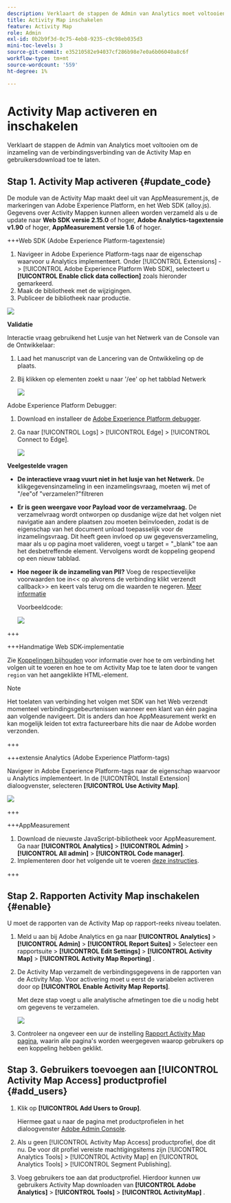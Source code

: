 ```yaml
---
description: Verklaart de stappen de Admin van Analytics moet voltooien om de inzameling van de verbindingsverbinding van de Activity Map en gebruikersdownload toe te laten.
title: Activity Map inschakelen
feature: Activity Map
role: Admin
exl-id: 0b2b9f3d-0c75-4eb8-9235-c9c98eb035d3
mini-toc-levels: 3
source-git-commit: e35210582e94037cf286b98e7e0a6b06040a8c6f
workflow-type: tm+mt
source-wordcount: '559'
ht-degree: 1%

---
```



# Activity Map activeren en inschakelen

Verklaart de stappen de Admin van Analytics moet voltooien om de inzameling van de verbindingsverbinding van de Activity Map en gebruikersdownload toe te laten.

## Stap 1. Activity Map activeren {#update_code}

De module van de Activity Map maakt deel uit van AppMeasurement.js, de markeringen van Adobe Experience Platform, en het Web SDK (alloy.js). Gegevens over Activity Mappen kunnen alleen worden verzameld als u de update naar **Web SDK versie 2.15.0** of hoger, **Adobe Analytics-tagextensie v1.90** of hoger, **AppMeasurement versie 1.6** of hoger.

+++Web SDK (Adobe Experience Platform-tagextensie)

1. Navigeer in Adobe Experience Platform-tags naar de eigenschap waarvoor u Analytics implementeert. Onder [!UICONTROL Extensions] -> [!UICONTROL Adobe Experience Platform Web SDK], selecteert u **[!UICONTROL Enable click data collection]** zoals hieronder gemarkeerd.
1. Maak de bibliotheek met de wijzigingen.
1. Publiceer de bibliotheek naar productie.

![](assets/web_sdk.png)

**Validatie**

Interactie vraag gebruikend het Lusje van het Netwerk van de Console van de Ontwikkelaar:

1. Laad het manuscript van de Lancering van de Ontwikkeling op de plaats.
1. Bij klikken op elementen zoekt u naar &#39;/ee&#39; op het tabblad Netwerk

   ![](assets/validation1.png)

Adobe Experience Platform Debugger:

1. Download en installeer de [Adobe Experience Platform debugger](https://chromewebstore.google.com/detail/adobe-experience-platform/bfnnokhpnncpkdmbokanobigaccjkpob).
1. Ga naar [!UICONTROL Logs] > [!UICONTROL Edge] > [!UICONTROL Connect to Edge].

   ![](assets/validation2.jpg)

**Veelgestelde vragen**

* **De interactieve vraag vuurt niet in het lusje van het Netwerk.**
De klikgegevensinzameling in een inzamelingsvraag, moeten wij met of &quot;/ee&quot;of &quot;verzamelen?&quot;filtreren

* **Er is geen weergave voor Payload voor de verzamelvraag.**
De verzamelvraag wordt ontworpen op dusdanige wijze dat het volgen niet navigatie aan andere plaatsen zou moeten beïnvloeden, zodat is de eigenschap van het document unload toepasselijk voor de inzamelingsvraag. Dit heeft geen invloed op uw gegevensverzameling, maar als u op pagina moet valideren, voegt u target = &quot;_blank&quot; toe aan het desbetreffende element. Vervolgens wordt de koppeling geopend op een nieuw tabblad.

* **Hoe negeer ik de inzameling van PII?**
Voeg de respectievelijke voorwaarden toe in&lt;&lt; op alvorens de verbinding klikt verzendt callback>> en keert vals terug om die waarden te negeren. [Meer informatie](https://experienceleague.adobe.com/docs/experience-platform/edge/fundamentals/configuring-the-sdk.html?lang=en)

  Voorbeeldcode:

  ![](assets/sample-code.png)

+++

+++Handmatige Web SDK-implementatie

Zie [Koppelingen bijhouden](https://experienceleague.adobe.com/docs/experience-platform/edge/data-collection/track-links.html) voor informatie over hoe te om verbinding het volgen uit te voeren en hoe te om Activity Map toe te laten door te vangen `region` van het aangeklikte HTML-element.

>[!NOTE]
>
>Het toelaten van verbinding het volgen met SDK van het Web verzendt momenteel verbindingsgebeurtenissen wanneer een klant van één pagina aan volgende navigeert. Dit is anders dan hoe AppMeasurement werkt en kan mogelijk leiden tot extra factureerbare hits die naar de Adobe worden verzonden.

+++

+++extensie Analytics (Adobe Experience Platform-tags)

Navigeer in Adobe Experience Platform-tags naar de eigenschap waarvoor u Analytics implementeert. In de [!UICONTROL Install Extension] dialoogvenster, selecteren **[!UICONTROL Use Activity Map]**.

![](assets/aa_extension.png)

+++

+++AppMeasurement

1. Download de nieuwste JavaScript-bibliotheek voor AppMeasurement.
Ga naar **[!UICONTROL Analytics]** > **[!UICONTROL Admin]** > **[!UICONTROL All admin]** > **[!UICONTROL Code manager]**.
1. Implementeren door het volgende uit te voeren [deze instructies](https://experienceleague.adobe.com/docs/analytics/implementation/js/overview.html).

+++

## Stap 2. Rapporten Activity Map inschakelen {#enable}

U moet de rapporten van de Activity Map op rapport-reeks niveau toelaten.

1. Meld u aan bij Adobe Analytics en ga naar  **[!UICONTROL Analytics]** > **[!UICONTROL Admin]** > **[!UICONTROL Report Suites]** > Selecteer een rapportsuite > **[!UICONTROL Edit Settings]** > **[!UICONTROL Activity Map]** > **[!UICONTROL Activity Map Reporting]** .

1. De Activity Map verzamelt de verbindingsgegevens in de rapporten van de Activity Map. Voor activering moet u eerst de variabelen activeren door op **[!UICONTROL Enable Activity Map Reports]**.

   Met deze stap voegt u alle analytische afmetingen toe die u nodig hebt om gegevens te verzamelen.

   ![](assets/enable.png)

1. Controleer na ongeveer een uur de instelling [Rapport Activity Map pagina](/help/analyze/activity-map/activitymap-reporting-analytics.md), waarin alle pagina&#39;s worden weergegeven waarop gebruikers op een koppeling hebben geklikt.

## Stap 3. Gebruikers toevoegen aan [!UICONTROL Activity Map Access] productprofiel {#add_users}

1. Klik op **[!UICONTROL Add Users to Group]**.

   Hiermee gaat u naar de pagina met productprofielen in het dialoogvenster [Adobe Admin Console](https://adminconsole.adobe.com/E2F05B3B52F54D2E0A490D44@AdobeOrg/overview).

1. Als u geen [!UICONTROL Activity Map Access] productprofiel, doe dit nu. De voor dit profiel vereiste machtigingsitems zijn [!UICONTROL Analytics Tools] > [!UICONTROL Activity Map] en [!UICONTROL Analytics Tools] > [!UICONTROL Segment Publishing].

1. Voeg gebruikers toe aan dat productprofiel. Hierdoor kunnen uw gebruikers Activity Map downloaden van  **[!UICONTROL Adobe Analytics]** > **[!UICONTROL Tools]** > **[!UICONTROL ActivityMap]** .

